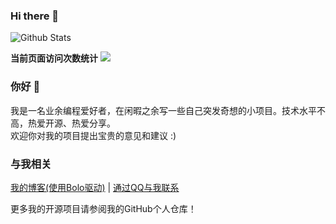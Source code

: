 ### Hi there 👋

![Github Stats](https://github-readme-stats.vercel.app/api?username=expoli)

**当前页面访问次数统计** <a title="Hits" target="_blank" href="https://github.com/88250/hits"><img src="https://hits.b3log.org/expoli/hits.svg"></a>

### 你好 👋

我是一名业余编程爱好者，在闲暇之余写一些自己突发奇想的小项目。技术水平不高，热爱开源、热爱分享。  
欢迎你对我的项目提出宝贵的意见和建议 :)  

### 与我相关 
[我的博客\(使用Bolo驱动\)](https://expoli.tech) | [通过QQ与我联系](http://wpa.qq.com/msgrd?v=3&uin=1925798514&site=qq&menu=yes)

更多我的开源项目请参阅我的GitHub个人仓库！


<!--
**expoli/expoli** is a ✨ _special_ ✨ repository because its `README.md` (this file) appears on your GitHub profile.

Here are some ideas to get you started:

- 🔭 I’m currently working on ...
- 🌱 I’m currently learning ...
- 👯 I’m looking to collaborate on ...
- 🤔 I’m looking for help with ...
- 💬 Ask me about ...
- 📫 How to reach me: ...
- 😄 Pronouns: ...
- ⚡ Fun fact: ...
-->
